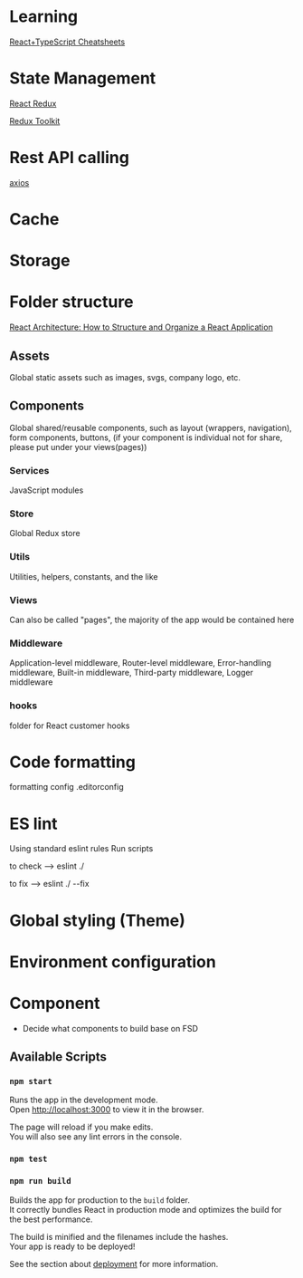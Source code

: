 # Learning

[React+TypeScript Cheatsheets](https://github.com/typescript-cheatsheets/react)

# State Management

[React Redux](https://react-redux.js.org/introduction/getting-started)

[Redux Toolkit](https://redux-toolkit.js.org/)

# Rest API calling

[axios](https://github.com/axios/axios)

# Cache

# Storage

# Folder structure

[React Architecture: How to Structure and Organize a React Application](https://www.taniarascia.com/react-architecture-directory-structure/)

## Assets

Global static assets such as images, svgs, company logo, etc.

## Components

Global shared/reusable components, such as layout (wrappers, navigation), form components, buttons, (if your component
is individual not for share, please put under your views(pages))

### Services

JavaScript modules

### Store

Global Redux store

### Utils

Utilities, helpers, constants, and the like

### Views

Can also be called "pages", the majority of the app would be contained here

### Middleware

Application-level middleware, Router-level middleware, Error-handling middleware, Built-in middleware, Third-party
middleware, Logger middleware

### hooks

folder for React customer hooks

# Code formatting

formatting config .editorconfig

# ES lint

Using standard eslint rules Run scripts

to check --> eslint ./

to fix --> eslint ./ --fix

# Global styling (Theme)

# Environment configuration

# Component

- Decide what components to build base on FSD

## Available Scripts

### `npm start`

Runs the app in the development mode.\
Open [http://localhost:3000](http://localhost:3000) to view it in the browser.

The page will reload if you make edits.\
You will also see any lint errors in the console.

### `npm test`

### `npm run build`

Builds the app for production to the `build` folder.\
It correctly bundles React in production mode and optimizes the build for the best performance.

The build is minified and the filenames include the hashes.\
Your app is ready to be deployed!

See the section about [deployment](https://facebook.github.io/create-react-app/docs/deployment) for more information.
